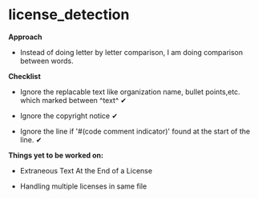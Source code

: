 # license_detection

 **Approach**
 
   * Instead of doing letter by letter comparison, I am doing comparison between words.
 
 **Checklist**
 
   * Ignore the replacable text like organization name, bullet points,etc. which marked between ^text^ ✔
 
   * Ignore the copyright notice ✔

   * Ignore the line if '#(code comment indicator)' found at the start of the line. ✔




  **Things yet to be worked on:**

   * Extraneous Text At the End of a License

   * Handling multiple licenses in same file
